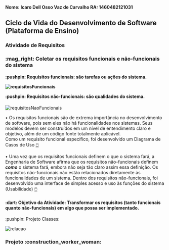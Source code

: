 <h4><b>Nome:</b> Icaro Dell Osso Vaz de Carvalho <b>RA:</b> 1460482121031</h4>

<h2>Ciclo de Vida do Desenvolvimento de Software (Plataforma de Ensino)</h2>

<h3>Atividade de Requisitos </h2>

<h3>:mag_right: Coletar os requisitos funcionais e não-funcionais do sistema</h3>

<h4><p>:pushpin: Requisitos funcionais: são tarefas ou ações do sistema.</p> 


![requisitosFuncionais](https://user-images.githubusercontent.com/87658431/158985258-cf82b7ed-b4b3-4679-ba90-abf72fdc41ac.jpg)


<p>:pushpin: Requisitos não-funcionais: são qualidades do sistema.</h4>

![requisitosNaoFuncionais](https://user-images.githubusercontent.com/87658431/158985560-88262570-c6a0-40ca-964a-b7688923490e.png)


• Os requisitos funcionais são de extrema importância no desenvolvimento de software, pois sem eles não há funcionalidades nos sistemas. Seus modelos devem ser construídos em um nível de entendimento claro e objetivo, além de um código fonte totalmente aplicável.<br>
Como um requisito funcional específico, foi desenvolvido um Diagrama de Casos de Uso [:computer_mouse:](https://github.com/Mikkenz/Bertoti/blob/main/Engenharia%20de%20Software%20I/requisitosFuncionais.png)
  
• Uma vez que os requisitos funcionais definem o que o sistema fará, a Engenharia de Software afirma que os requisitos não-funcionais definem <i><b>como</i></b> o sistema fará, embora não seja tão claro assim essa definição. Os requisitos não-funcionais não estão relacionados diretamente às funcionalidades de um sistema.
Dentro dos requisitos não-funcionais, foi desenvolvido uma interface de simples acesso e uso às funções do sistema (Usabilidade) [:computer_mouse:](https://github.com/Mikkenz/Bertoti/blob/main/Engenharia%20de%20Software%20I/requisitosNaoFuncionais.png)

<h4><p><b>:dart: Objetivo da Atividade:</b> Transformar os requisitos (tanto funcionais quanto não-funcionais) em algo que possa ser implementado.</h4>

<p>:pushpin: Projeto Classes:
  
  ![relacao](https://user-images.githubusercontent.com/87658431/158987051-e61e8206-b72f-46ae-b3e8-c36c769dc1a0.jpeg)


<h3>Projeto :construction_worker_woman:</h2>
